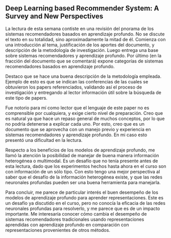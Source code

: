 ## Deep Learning based Recommender System: A Survey and New Perspectives

La lectura de esta semana contiste en una revisión del pnorama de los sistemas recomendadores basados en aprendizaje profundo. No se discute el texto en su totalidad, sino aproximadamente la mitad de él. Comienza con una introducción al tema, justificación de los aportes del documento, y descripción de la metodología de investigación. Luego entrega una base sobre sistemas recomendadores y aprendizaje profundo. Por último (en la fracción del documento que se comentará) expone categorías de sistemas recomendadores basados en aprendizaje profundo.

Destaco que se hace una buena descripción de la metodología empleada. Ejemplo de esto es que se indican las conferencias de las cuales se obtuvieron los papers referenciados, validando así el proceso de investigación y entregando al lector información útil sobre la búsqueda de este tipo de papers.

Fue notorio para mí como lector que el lenguaje de este paper no es comprensible por cualquiera, y exige cierto nivel de preparación. Creo que es natural ya que hace un repaso general de muchos conceptos, por lo que no podría detenerse a explicar cada uno. Por esto, creo que es un documento que se aprovecha con un manejo previo y experiencia en sistemas recomendadores y aprendizaje profundo. En mi caso esto presentó una dificultad en la lectura.

Respecto a los beneficios de los modelos de aprendizaje profundo, me llamó la atención la posibilidad de manejar de buena manera información heterogénea o multimodal. Es un desafío que no tenía presente antes de esta lectura, dado que los experimentos hechos hasta ahora en el curso son con información de un sólo tipo. Con esto tengo una mejor perspectiva al saber que el desafío de la información heterogénea existe, y que las redes neuronales profundas pueden ser una buena herramienta para manejarla.

Para concluir, me parece de particular interés el buen desempeño de los modelos de aprendizaje profundo para aprender representaciones. Este es un desafío ya discutido en el curso, pero no conocía la eficacia de las redes neuronales profundas para resolverlo, y me parece que es de un impacto importante. Me interesaría conocer cómo cambia el desempeño de sistemas recomendadores tradicionales usando representaciones aprendidas con aprendizaje profundo en comparación con representaciones provenientes de otros métodos.